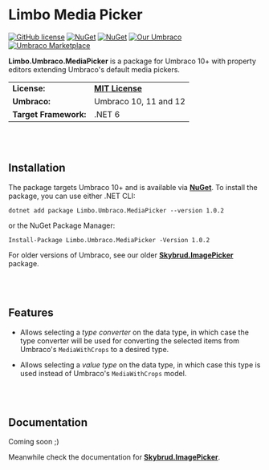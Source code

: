 # Limbo Media Picker

[![GitHub license](https://img.shields.io/badge/license-MIT-blue.svg)](LICENSE.md) [![NuGet](https://img.shields.io/nuget/vpre/Limbo.Umbraco.MediaPicker.svg)](https://www.nuget.org/packages/Limbo.Umbraco.MediaPicker) [![NuGet](https://img.shields.io/nuget/dt/Limbo.Umbraco.MediaPicker.svg)](https://www.nuget.org/packages/Limbo.Umbraco.MediaPicker) [![Our Umbraco](https://img.shields.io/badge/our-umbraco-%233544B1)](https://our.umbraco.com/packages/backoffice-extensions/limbo-media-picker/) [![Umbraco Marketplace](https://img.shields.io/badge/umbraco-marketplace-%233544B1)](https://marketplace.umbraco.com/package/limbo.umbraco.mediapicker)

**Limbo.Umbraco.MediaPicker** is a package for Umbraco 10+ with property editors extending Umbraco's default media pickers.

<table>
  <tr>
    <td><strong>License:</strong></td>
    <td><a href="./LICENSE.md"><strong>MIT License</strong></a></td>
  </tr>
  <tr>
    <td><strong>Umbraco:</strong></td>
    <td>Umbraco 10, 11 and 12</td>
  </tr>
  <tr>
    <td><strong>Target Framework:</strong></td>
    <td>.NET 6</td>
  </tr>
</table>





<br /><br />

## Installation

The package targets Umbraco 10+ and is available via [**NuGet**][NuGetPackage]. To install the package, you can use either .NET CLI:

```
dotnet add package Limbo.Umbraco.MediaPicker --version 1.0.2
```

or the NuGet Package Manager:

```
Install-Package Limbo.Umbraco.MediaPicker -Version 1.0.2
```

For older versions of Umbraco, see our older [**Skybrud.ImagePicker**](https://github.com/skybrud/Skybrud.ImagePicker) package.



<br /><br />

## Features

- Allows selecting a *type converter* on the data type, in which case the type converter will be used for converting the selected items from Umbraco's `MediaWithCrops` to a desired type.

- Allows selecting a *value type* on the data type, in which case this type is used instead of Umbraco's `MediaWithCrops` model.



<br /><br />

## Documentation

Coming soon ;)

Meanwhile check the documentation for [**Skybrud.ImagePicker**](https://packages.skybrud.dk/skybrud.imagepicker/docs/v3.0/).







[NuGetPackage]: https://www.nuget.org/packages/Limbo.Umbraco.MediaPicker
[UmbracoPackage]: https://our.umbraco.com/packages/backoffice-extensions/limbo-image-picker/
[GitHubRelease]: https://github.com/limbo-works/Limbo.Umbraco.MediaPicker/releases



